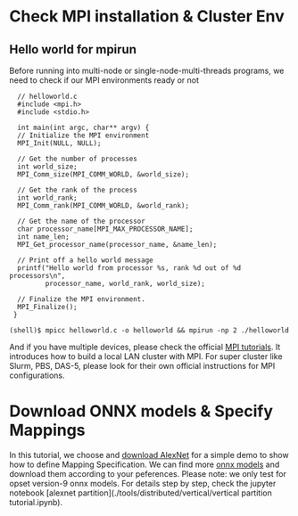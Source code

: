 # Check MPI installation & Cluster Env
## Hello world for mpirun
Before running into multi-node or single-node-multi-threads programs, we need to check if our MPI environments ready or not
    
      // helloworld.c
      #include <mpi.h>
      #include <stdio.h>

      int main(int argc, char** argv) {
      // Initialize the MPI environment
      MPI_Init(NULL, NULL);

      // Get the number of processes
      int world_size;
      MPI_Comm_size(MPI_COMM_WORLD, &world_size);

      // Get the rank of the process
      int world_rank;
      MPI_Comm_rank(MPI_COMM_WORLD, &world_rank);

      // Get the name of the processor
      char processor_name[MPI_MAX_PROCESSOR_NAME];
      int name_len;
      MPI_Get_processor_name(processor_name, &name_len);

      // Print off a hello world message
      printf("Hello world from processor %s, rank %d out of %d processors\n",
             processor_name, world_rank, world_size);

      // Finalize the MPI environment.
      MPI_Finalize();
     }
     
    (shell)$ mpicc helloworld.c -o helloworld && mpirun -np 2 ./helloworld
    
And if you have multiple devices, please check the official [MPI tutorials](https://mpitutorial.com/tutorials/running-an-mpi-cluster-within-a-lan/). It introduces how to build a local LAN cluster with MPI. For super cluster like Slurm, PBS, DAS-5, please look for their own official instructions for MPI configurations.

# Download ONNX models & Specify Mappings
In this tutorial, we choose and [download AlexNet](https://github.com/onnx/models/blob/main/vision/classification/alexnet/model/bvlcalexnet-9.onnx) for a simple demo to show how to define Mapping Specification.
We can find more [onnx models](https://github.com/onnx/models) and download them according to your peferences.
Please note: we only test for opset version-9 onnx models.
For details step by step, check the jupyter notebook [alexnet partition](./tools/distributed/vertical/vertical partition tutorial.ipynb).
